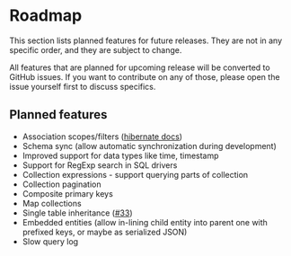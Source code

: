 # Roadmap

This section lists planned features for future releases. They are not in any specific 
order, and they are subject to change. 

All features that are planned for upcoming release will be converted to GitHub issues. 
If you want to contribute on any of those, please open the issue yourself first to 
discuss specifics.  

## Planned features

- Association scopes/filters ([hibernate docs](https://docs.jboss.org/hibernate/orm/3.6/reference/en-US/html/filters.html))
- Schema sync (allow automatic synchronization during development)
- Improved support for data types like time, timestamp
- Support for RegExp search in SQL drivers
- Collection expressions - support querying parts of collection
- Collection pagination
- Composite primary keys
- Map collections
- Single table inheritance ([#33](https://github.com/mikro-orm/mikro-orm/issues/33))
- Embedded entities (allow in-lining child entity into parent one with prefixed keys, or maybe as serialized JSON)
- Slow query log
